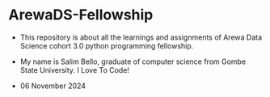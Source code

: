 # ArewaDS-Fellowship

- This repository is about all the learnings and assignments of Arewa Data Science cohort 3.0 python programming fellowship.

- My name is Salim Bello, graduate of computer science from Gombe State University. I Love To Code!

- 06 November 2024